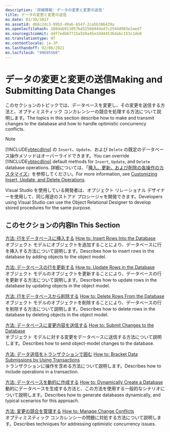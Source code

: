 ```yaml
---
description: '詳細情報: データの変更と変更の送信'
title: データの変更と変更の送信
ms.date: 03/30/2017
ms.assetid: d68c2dc3-99b3-49ab-b547-2ca5b386429a
ms.openlocfilehash: 260dab911057b45250d44ded7c254dd903e2aed7
ms.sourcegitcommit: ddf7edb67715a5b9a45e3dd44536dabc153c1de0
ms.translationtype: HT
ms.contentlocale: ja-JP
ms.lasthandoff: 02/06/2021
ms.locfileid: "99695568"
---
```

# <a name="making-and-submitting-data-changes"></a><span data-ttu-id="c5e2d-103">データの変更と変更の送信</span><span class="sxs-lookup"><span data-stu-id="c5e2d-103">Making and Submitting Data Changes</span></span>

<span data-ttu-id="c5e2d-104">このセクションのトピックでは、データベースを変更し、その変更を送信する方法と、オプティミスティック コンカレンシーの競合を処理する方法について説明します。</span><span class="sxs-lookup"><span data-stu-id="c5e2d-104">The topics in this section describe how to make and transmit changes to the database and how to handle optimistic concurrency conflicts.</span></span>

> [!NOTE]
> <span data-ttu-id="c5e2d-105">[!INCLUDE[vbtecdlinq](../../../../../../includes/vbtecdlinq-md.md)] の `Insert`、`Update`、および `Delete` の既定のデータベース操作メソッドはオーバーライドできます。</span><span class="sxs-lookup"><span data-stu-id="c5e2d-105">You can override [!INCLUDE[vbtecdlinq](../../../../../../includes/vbtecdlinq-md.md)] default methods for `Insert`, `Update`, and `Delete` database operations.</span></span> <span data-ttu-id="c5e2d-106">詳細については、「[挿入、更新、および削除の各操作のカスタマイズ](customizing-insert-update-and-delete-operations.md)」を参照してください。</span><span class="sxs-lookup"><span data-stu-id="c5e2d-106">For more information, see [Customizing Insert, Update, and Delete Operations](customizing-insert-update-and-delete-operations.md).</span></span>
>
> <span data-ttu-id="c5e2d-107">Visual Studio を使用している開発者は、オブジェクト リレーショナル デザイナーを使用して、同じ用途のストアド プロシージャを開発できます。</span><span class="sxs-lookup"><span data-stu-id="c5e2d-107">Developers using Visual Studio can use the Object Relational Designer to develop stored procedures for the same purpose.</span></span>

## <a name="in-this-section"></a><span data-ttu-id="c5e2d-108">このセクションの内容</span><span class="sxs-lookup"><span data-stu-id="c5e2d-108">In This Section</span></span>

<span data-ttu-id="c5e2d-109">[方法: 行をデータベースに挿入する](how-to-insert-rows-into-the-database.md) </span><span class="sxs-lookup"><span data-stu-id="c5e2d-109">[How to: Insert Rows Into the Database](how-to-insert-rows-into-the-database.md) </span></span>\
<span data-ttu-id="c5e2d-110">オブジェクト モデルにオブジェクトを追加することにより、データベースに行を挿入する方法について説明します。</span><span class="sxs-lookup"><span data-stu-id="c5e2d-110">Describes how to insert rows in the database by adding objects to the object model.</span></span>

<span data-ttu-id="c5e2d-111">[方法: データベースの行を更新する](how-to-update-rows-in-the-database.md) </span><span class="sxs-lookup"><span data-stu-id="c5e2d-111">[How to: Update Rows in the Database](how-to-update-rows-in-the-database.md) </span></span>\
<span data-ttu-id="c5e2d-112">オブジェクト モデルのオブジェクトを更新することにより、データベースの行を更新する方法について説明します。</span><span class="sxs-lookup"><span data-stu-id="c5e2d-112">Describes how to update rows in the database by updating objects in the object model.</span></span>

<span data-ttu-id="c5e2d-113">[方法: 行をデータベースから削除する](how-to-delete-rows-from-the-database.md) </span><span class="sxs-lookup"><span data-stu-id="c5e2d-113">[How to: Delete Rows From the Database](how-to-delete-rows-from-the-database.md) </span></span>\
<span data-ttu-id="c5e2d-114">オブジェクト モデルのオブジェクトを削除することにより、データベースの行を削除する方法について説明します。</span><span class="sxs-lookup"><span data-stu-id="c5e2d-114">Describes how to delete rows in the database by deleting objects in the object model.</span></span>

<span data-ttu-id="c5e2d-115">[方法: データベースに変更内容を送信する](how-to-submit-changes-to-the-database.md) </span><span class="sxs-lookup"><span data-stu-id="c5e2d-115">[How to: Submit Changes to the Database](how-to-submit-changes-to-the-database.md) </span></span>\
<span data-ttu-id="c5e2d-116">オブジェクト モデルに対する変更をデータベースに送信する方法について説明します。</span><span class="sxs-lookup"><span data-stu-id="c5e2d-116">Describes how to send object-model changes to the database.</span></span>

<span data-ttu-id="c5e2d-117">[方法: データ送信をトランザクションで囲む](how-to-bracket-data-submissions-by-using-transactions.md) </span><span class="sxs-lookup"><span data-stu-id="c5e2d-117">[How to: Bracket Data Submissions by Using Transactions](how-to-bracket-data-submissions-by-using-transactions.md) </span></span>\
<span data-ttu-id="c5e2d-118">トランザクションに操作を含める方法について説明します。</span><span class="sxs-lookup"><span data-stu-id="c5e2d-118">Describes how to include operations in a transaction.</span></span>

<span data-ttu-id="c5e2d-119">[方法: データベースを動的に作成する](how-to-dynamically-create-a-database.md) </span><span class="sxs-lookup"><span data-stu-id="c5e2d-119">[How to: Dynamically Create a Database](how-to-dynamically-create-a-database.md) </span></span>\
<span data-ttu-id="c5e2d-120">動的にデータベースを生成する方法と、この方法を使用する一般的なシナリオについて説明します。</span><span class="sxs-lookup"><span data-stu-id="c5e2d-120">Describes how to generate databases dynamically, and typical scenarios for this approach.</span></span>

<span data-ttu-id="c5e2d-121">[方法: 変更の競合を管理する](how-to-manage-change-conflicts.md) </span><span class="sxs-lookup"><span data-stu-id="c5e2d-121">[How to: Manage Change Conflicts](how-to-manage-change-conflicts.md) </span></span>\
<span data-ttu-id="c5e2d-122">オプティミスティック コンカレンシーの問題に対処する方法について説明します。</span><span class="sxs-lookup"><span data-stu-id="c5e2d-122">Describes techniques for addressing optimistic concurrency issues.</span></span>
